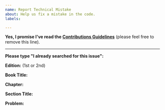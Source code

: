 ```yaml
---
name: Report Technical Mistake
about: Help us fix a mistake in the code.
labels:

---
```


**Yes, I promise I've read the [Contributions Guidelines](https://github.com/getify/You-Dont-Know-JS/blob/master/CONTRIBUTING.md)** (please feel free to remove this line).

----

**Please type "I already searched for this issue":**

**Edition:** (1st or 2nd)

**Book Title:**

**Chapter:**
 
**Section Title:**

**Problem:**
